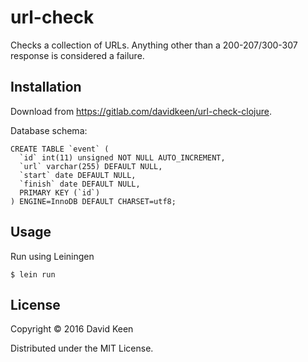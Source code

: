 # url-check

Checks a collection of URLs. Anything other than a 200-207/300-307 response is considered a failure.

## Installation

Download from https://gitlab.com/davidkeen/url-check-clojure.

Database schema:

    CREATE TABLE `event` (
      `id` int(11) unsigned NOT NULL AUTO_INCREMENT,
      `url` varchar(255) DEFAULT NULL,
      `start` date DEFAULT NULL,
      `finish` date DEFAULT NULL,
      PRIMARY KEY (`id`)
    ) ENGINE=InnoDB DEFAULT CHARSET=utf8;

## Usage

Run using Leiningen

    $ lein run

## License

Copyright © 2016 David Keen

Distributed under the MIT License.
